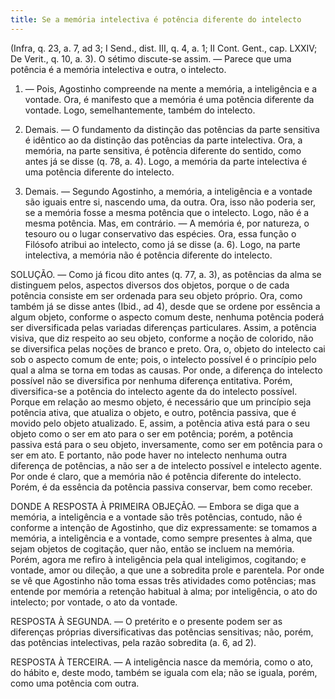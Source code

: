 ```yaml
---
title: Se a memória intelectiva é potência diferente do intelecto
---
```


(Infra, q. 23, a. 7, ad 3; I Send., dist. III, q. 4, a. 1; II Cont. Gent., cap. LXXIV; De Verit., q. 10, a. 3).
  O sétimo discute-se assim. ― Parece que uma potência é a memória intelectiva e outra, o intelecto.  

1. ― Pois, Agostinho compreende na mente a memória, a inteligência e a vontade. Ora, é manifesto que a memória é uma potência diferente da vontade. Logo, semelhantemente, também do intelecto.  

2. Demais. ― O fundamento da distinção das potências da parte sensitiva é idêntico ao da distinção das potências da parte intelectiva. Ora, a memória, na parte sensitiva, é potência diferente do sentido, como antes já se disse (q. 78, a. 4). Logo, a memória da parte intelectiva é uma potência diferente do intelecto.  

3. Demais. ― Segundo Agostinho, a memória, a inteligência e a vontade são iguais entre si, nascendo uma, da outra. Ora, isso não poderia ser, se a memória fosse a mesma potência que o intelecto. Logo, não é a mesma potência.  Mas, em contrário. ― A memória é, por natureza, o tesouro ou o lugar conservativo das espécies. Ora, essa função o Filósofo atribui ao intelecto, como já se disse (a. 6). Logo, na parte intelectiva, a memória não é potência diferente do intelecto.  

SOLUÇÃO. ― Como já ficou dito antes (q. 77, a. 3), as potências da alma se distinguem pelos, aspectos diversos dos objetos, porque o de cada potência consiste em ser ordenada para seu objeto próprio. Ora, como também já se disse antes (Ibid., ad 4), desde que se ordene por essência a algum objeto, conforme o aspecto comum deste, nenhuma potência poderá ser diversificada pelas variadas diferenças particulares. Assim, a potência visiva, que diz respeito ao seu objeto, conforme a noção de colorido, não se diversifica pelas noções de branco e preto. Ora, o, objeto do intelecto cai sob o aspecto comum de ente; pois, o intelecto possível é o princípio pelo qual a alma se torna em todas as causas. Por onde, a diferença do intelecto possível não se diversifica por nenhuma diferença entitativa.  Porém, diversifica-se a potência do intelecto agente da do intelecto possível. Porque em relação ao mesmo objeto, é necessário que um princípio seja potência ativa, que atualiza o objeto, e outro, potência passiva, que é movido pelo objeto atualizado. E, assim, a potência ativa está para o seu objeto como o ser em ato para o ser em potência; porém, a potência passiva está para o seu objeto, inversamente, como ser em potência para o ser em ato. E portanto, não pode haver no intelecto nenhuma outra diferença de potências, a não ser a de intelecto possível e intelecto agente. Por onde é claro, que a memória não é potência diferente do intelecto. Porém, é da essência da potência passiva conservar, bem como receber.  

DONDE A RESPOSTA À PRIMEIRA OBJEÇÃO. ― Embora se diga que a memória, a inteligência e a vontade são três potências, contudo, não é conforme a intenção de Agostinho, que diz expressamente: se tomamos a memória, a inteligência e a vontade, como sempre presentes à alma, que sejam objetos de cogitação, quer não, então se incluem na memória. Porém, agora me refiro à inteligência pela qual inteligimos, cogitando; e vontade, amor ou dileção, a que une a sobredita prole e parentela. Por onde se vê que Agostinho não toma essas três atividades como potências; mas entende por memória a retenção habitual à alma; por inteligência, o ato do intelecto; por vontade, o ato da vontade.  

RESPOSTA À SEGUNDA. ― O pretérito e o presente podem ser as diferenças próprias diversificativas das potências sensitivas; não, porém, das potências intelectivas, pela razão sobredita (a. 6, ad 2).
  

RESPOSTA À TERCEIRA. ― A inteligência nasce da memória, como o ato, do hábito e, deste modo, também se iguala com ela; não se iguala, porém, como uma potência com outra.